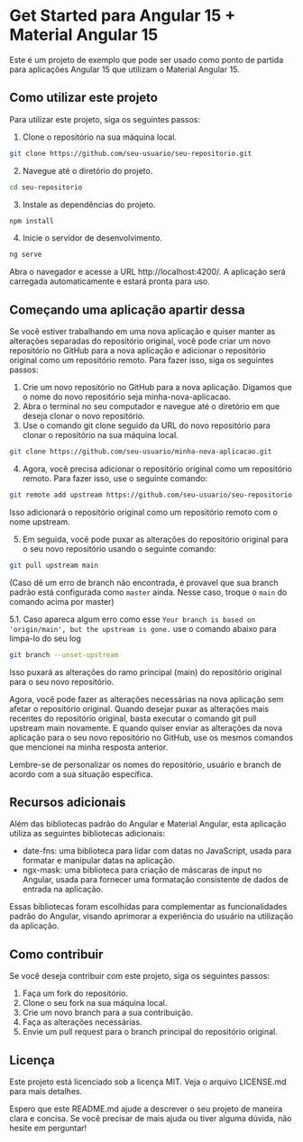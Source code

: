 # Get Started para Angular 15 + Material Angular 15

Este é um projeto de exemplo que pode ser usado como ponto de partida para aplicações Angular 15 que utilizam o Material Angular 15.

## Como utilizar este projeto

Para utilizar este projeto, siga os seguintes passos:

1. Clone o repositório na sua máquina local.

```bash
git clone https://github.com/seu-usuario/seu-repositorio.git
```

2. Navegue até o diretório do projeto.

```bash
cd seu-repositorio
```

3. Instale as dependências do projeto.

```bash
npm install
```

4. Inicie o servidor de desenvolvimento.

```bash
ng serve
```

Abra o navegador e acesse a URL http://localhost:4200/. A aplicação será carregada automaticamente e estará pronta para uso.

## Começando uma aplicação apartir dessa

Se você estiver trabalhando em uma nova aplicação e quiser manter as alterações separadas do repositório original, você pode criar um novo repositório no GitHub para a nova aplicação e adicionar o repositório original como um repositório remoto. Para fazer isso, siga os seguintes passos:

1. Crie um novo repositório no GitHub para a nova aplicação. Digamos que o nome do novo repositório seja minha-nova-aplicacao.
2. Abra o terminal no seu computador e navegue até o diretório em que deseja clonar o novo repositório.
3. Use o comando git clone seguido da URL do novo repositório para clonar o repositório na sua máquina local.

```bash
git clone https://github.com/seu-usuario/minha-nova-aplicacao.git
```

4. Agora, você precisa adicionar o repositório original como um repositório remoto. Para fazer isso, use o seguinte comando:

```bash
git remote add upstream https://github.com/seu-usuario/seu-repositorio.git
```

Isso adicionará o repositório original como um repositório remoto com o nome upstream.

5. Em seguida, você pode puxar as alterações do repositório original para o seu novo repositório usando o seguinte comando:

```bash
git pull upstream main
```

(Caso dê um erro de branch não encontrada, é provavel que sua branch padrão está configurada como `master` ainda. Nesse caso, troque o `main` do comando acima por master)

5.1. Caso apareca algum erro como esse `Your branch is based on 'origin/main', but the upstream is gone.` use o comando abaixo para limpa-lo do seu log

```bash
git branch --unset-upstream
```



Isso puxará as alterações do ramo principal (main) do repositório original para o seu novo repositório.

Agora, você pode fazer as alterações necessárias na nova aplicação sem afetar o repositório original. Quando desejar puxar as alterações mais recentes do repositório original, basta executar o comando git pull upstream main novamente. E quando quiser enviar as alterações da nova aplicação para o seu novo repositório no GitHub, use os mesmos comandos que mencionei na minha resposta anterior.

Lembre-se de personalizar os nomes do repositório, usuário e branch de acordo com a sua situação específica.

## Recursos adicionais

Além das bibliotecas padrão do Angular e Material Angular, esta aplicação utiliza as seguintes bibliotecas adicionais:

- date-fns: uma biblioteca para lidar com datas no JavaScript, usada para formatar e manipular datas na aplicação.
- ngx-mask: uma biblioteca para criação de máscaras de input no Angular, usada para fornecer uma formatação consistente de dados de entrada na aplicação.

Essas bibliotecas foram escolhidas para complementar as funcionalidades padrão do Angular, visando aprimorar a experiência do usuário na utilização da aplicação.

## Como contribuir

Se você deseja contribuir com este projeto, siga os seguintes passos:

1. Faça um fork do repositório.
2. Clone o seu fork na sua máquina local.
3. Crie um novo branch para a sua contribuição.
4. Faça as alterações necessárias.
5. Envie um pull request para o branch principal do repositório original.

## Licença

Este projeto está licenciado sob a licença MIT. Veja o arquivo LICENSE.md para mais detalhes.

Espero que este README.md ajude a descrever o seu projeto de maneira clara e concisa. Se você precisar de mais ajuda ou tiver alguma dúvida, não hesite em perguntar!
